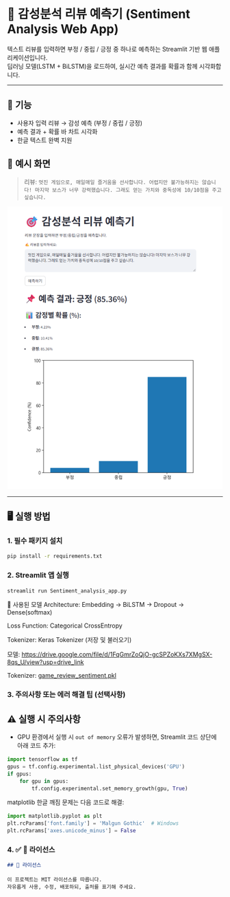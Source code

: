 # 🎯 감성분석 리뷰 예측기 (Sentiment Analysis Web App)

텍스트 리뷰를 입력하면 부정 / 중립 / 긍정 중 하나로 예측하는 Streamlit 기반 웹 애플리케이션입니다.  
딥러닝 모델(LSTM + BiLSTM)을 로드하여, 실시간 예측 결과를 확률과 함께 시각화합니다.

---

## 📌 기능

- 사용자 입력 리뷰 → 감성 예측 (부정 / 중립 / 긍정)
- 예측 결과 + 확률 바 차트 시각화
- 한글 텍스트 완벽 지원

## 📸 예시 화면

> 리뷰: `멋진 게임으로, 매일매일 즐거움을 선사합니다. 어렵지만 불가능하지는 않습니다! 마지막 보스가 너무 강력했습니다. 그래도 얻는 가치와 중독성에 10/10점을 주고 싶습니다.`

![예시 화면](assets/sample_ui.png)

---

## 🖥️ 실행 방법

### 1. 필수 패키지 설치
```bash
pip install -r requirements.txt
```

### 2. Streamlit 앱 실행
```bash
streamlit run Sentiment_analysis_app.py
```
🧠 사용된 모델
Architecture: Embedding → BiLSTM → Dropout → Dense(softmax)

Loss Function: Categorical CrossEntropy

Tokenizer: Keras Tokenizer (저장 및 불러오기)

모델: https://drive.google.com/file/d/1FqGmrZoQjO-gcSPZoKXs7XMgSX-8qs_U/view?usp=drive_link

Tokenizer: [game_review_sentiment.pkl](https://drive.google.com/file/d/1u94r_rzMJrRfxQf-42b7RvXGHknVlEYR/view?usp=drive_link)

### 3. 주의사항 또는 에러 해결 팁 (선택사항)

## ⚠️ 실행 시 주의사항

- GPU 환경에서 실행 시 `out of memory` 오류가 발생하면, Streamlit 코드 상단에 아래 코드 추가:
```python
import tensorflow as tf
gpus = tf.config.experimental.list_physical_devices('GPU')
if gpus:
    for gpu in gpus:
        tf.config.experimental.set_memory_growth(gpu, True)
```

matplotlib 한글 깨짐 문제는 다음 코드로 해결:

```python
import matplotlib.pyplot as plt
plt.rcParams['font.family'] = 'Malgun Gothic'  # Windows
plt.rcParams['axes.unicode_minus'] = False
```

### 4. ✅ 📃 라이선스

```markdown
## 📃 라이선스

이 프로젝트는 MIT 라이선스를 따릅니다.  
자유롭게 사용, 수정, 배포하되, 출처를 표기해 주세요.
